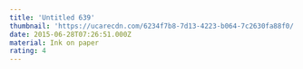 ```yaml
---
title: 'Untitled 639'
thumbnail: 'https://ucarecdn.com/6234f7b8-7d13-4223-b064-7c2630fa88f0/'
date: 2015-06-28T07:26:51.000Z
material: Ink on paper
rating: 4
---
```


